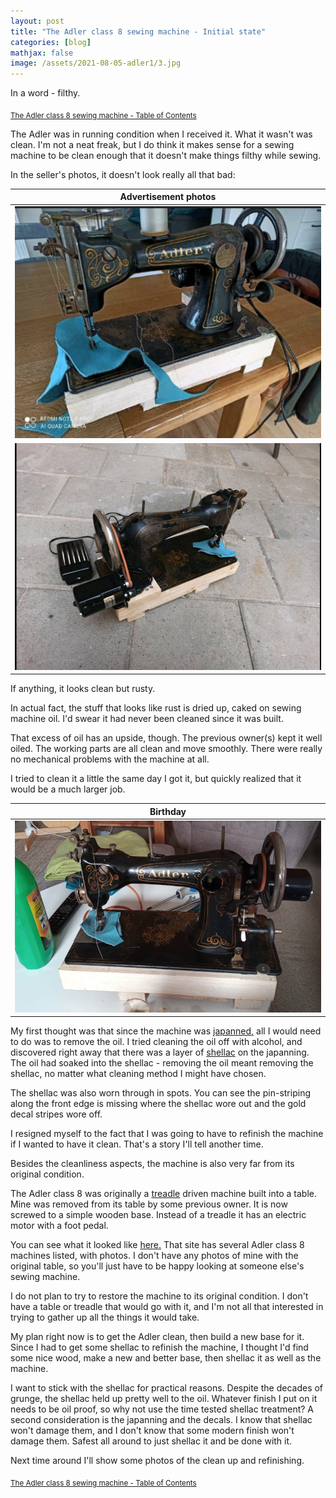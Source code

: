 ```yaml
---
layout: post
title: "The Adler class 8 sewing machine - Initial state"
categories: [blog]
mathjax: false
image: /assets/2021-08-05-adler1/3.jpg
---
```

In a word - filthy.

<sub>[The Adler class 8 sewing machine - Table of Contents](adler-toc)</sub> 

The Adler was in running condition when I received it.  What it wasn't was clean.  I'm not a neat freak, but I do think it makes sense for a sewing machine to be clean enough that it doesn't make things filthy while sewing.

In the seller's photos, it doesn't look really all that bad:

|Advertisement photos|
|--------------------|
|![Advertisement photos 1](/assets/2021-08-05-adler1/1.jpg)|
|![Advertisement photos 2](/assets/2021-08-05-adler1/2.jpg)|

If anything, it looks clean but rusty.

In actual fact, the stuff that looks like rust is dried up, caked on sewing machine oil.  I'd swear it had never been cleaned since it was built.

That excess of oil has an upside, though.  The previous owner(s) kept it well oiled.  The working parts are all clean and move smoothly.  There were really no mechanical problems with the machine at all.

I tried to clean it a little the same day I got it, but quickly realized that it would be a much larger job.

|Birthday|
|--------------------|
|![Birthday](/assets/2021-08-05-adler1/3.jpg)|

My first thought was that since the machine was [japanned,](https://en.wikipedia.org/wiki/Japanning) all I would need to do was to remove the oil.  I tried cleaning the oil off with alcohol, and discovered right away that there was a layer of [shellac](https://en.wikipedia.org/wiki/Shellac) on the japanning.  The oil had soaked into the shellac - removing the oil meant removing the shellac, no matter what cleaning method I might have chosen.

The shellac was also worn through in spots.  You can see the pin-striping along the front edge is missing where the shellac wore out and the gold decal stripes wore off.

I resigned myself to the fact that I was going to have to refinish the machine if I wanted to have it clean.  That's a story I'll tell another time.

Besides the cleanliness aspects, the machine is also very far from its original condition.

The Adler class 8 was originally a [treadle](https://en.wikipedia.org/wiki/Treadle) driven machine built into a table.  Mine was removed from its table by some previous owner.  It is now screwed to a simple wooden base.  Instead of a treadle it has an electric motor with a foot pedal.

You can see what it looked like [here.](https://www.naehmaschinenverzeichnis.de/verzeichnis-der-naehmaschinen/adler/)  That site has several Adler class 8 machines listed, with photos.  I don't have any photos of mine with the original table, so you'll just have to be happy looking at someone else's sewing machine.

I do not plan to try to restore the machine to its original condition.  I don't have a table or treadle that would go with it, and I'm not all that interested in trying to gather up all the things it would take.

My plan right now is to get the Adler clean, then build a new base for it.  Since I had to get some shellac to refinish the machine, I thought I'd find some nice wood, make a new and better base, then shellac it as well as the machine.

I want to stick with the shellac for practical reasons.  Despite the decades of grunge, the shellac held up pretty well to the oil.  Whatever finish I put on it needs to be oil proof, so why not use the time tested shellac treatment?  A second consideration is the japanning and the decals.  I know that shellac won't damage them, and I don't know that some modern finish won't damage them.  Safest all around to just shellac it and be done with it.

Next time around I'll show some photos of the clean up and refinishing.

<sub>[The Adler class 8 sewing machine - Table of Contents](adler-toc)</sub> 
